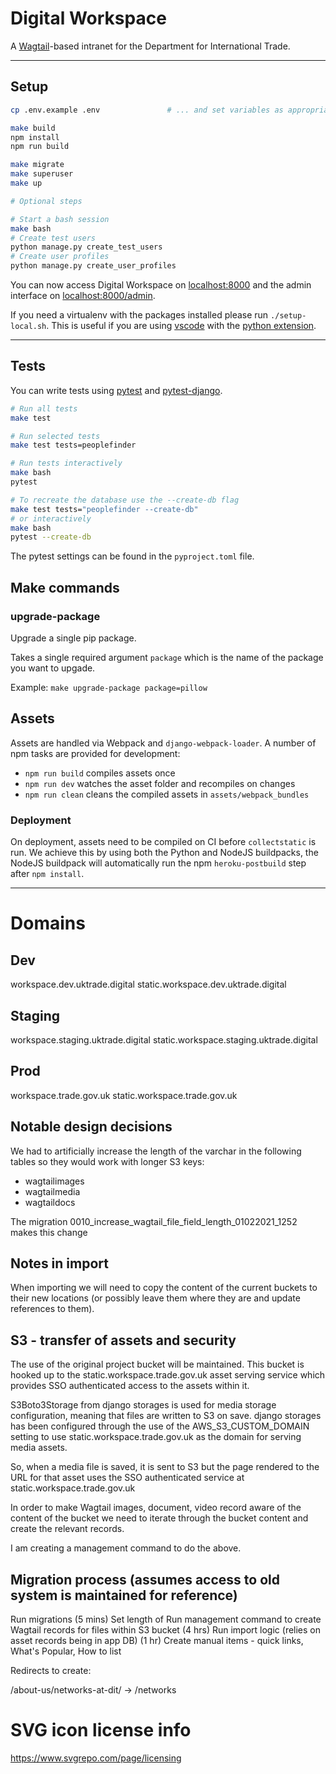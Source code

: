 # Digital Workspace

A [Wagtail]-based intranet for the Department for International Trade.

---

## Setup

```bash
cp .env.example .env               # ... and set variables as appropriate

make build
npm install
npm run build

make migrate
make superuser
make up

# Optional steps

# Start a bash session
make bash
# Create test users
python manage.py create_test_users
# Create user profiles
python manage.py create_user_profiles
```

You can now access Digital Workspace on [localhost:8000](http://localhost:8000>)
and the admin interface on [localhost:8000/admin](http://localhost:8000/admin).

If you need a virtualenv with the packages installed please run `./setup-local.sh`.
This is useful if you are using [vscode](https://code.visualstudio.com/) with the
[python extension](https://marketplace.visualstudio.com/items?itemName=ms-python.python).

---

## Tests

You can write tests using [pytest](https://docs.pytest.org/en/stable/) and [pytest-django](https://pytest-django.readthedocs.io/en/latest/).

```bash
# Run all tests
make test

# Run selected tests
make test tests=peoplefinder

# Run tests interactively
make bash
pytest

# To recreate the database use the --create-db flag
make test tests="peoplefinder --create-db"
# or interactively
make bash
pytest --create-db
```

The pytest settings can be found in the `pyproject.toml` file.

## Make commands

### upgrade-package

Upgrade a single pip package.

Takes a single required argument `package` which is the name of the package you
want to upgade.

Example: `make upgrade-package package=pillow`

## Assets

Assets are handled via Webpack and `django-webpack-loader`. A number of npm
tasks are provided for development:

- `npm run build` compiles assets once
- `npm run dev` watches the asset folder and recompiles on changes
- `npm run clean` cleans the compiled assets in `assets/webpack_bundles`

### Deployment

On deployment, assets need to be compiled on CI before `collectstatic` is run.
We achieve this by using both the Python and NodeJS buildpacks, the NodeJS
buildpack will automatically run the npm `heroku-postbuild` step after
`npm install`.

---

# Domains

## Dev
workspace.dev.uktrade.digital
static.workspace.dev.uktrade.digital

## Staging
workspace.staging.uktrade.digital
static.workspace.staging.uktrade.digital

## Prod
workspace.trade.gov.uk
static.workspace.trade.gov.uk

[Wagtail]: https://www.wagtail.io

## Notable design decisions
We had to artificially increase the length of the varchar in the following tables so they would work with longer S3 keys:

 * wagtailimages
 * wagtailmedia
 * wagtaildocs

The migration 0010_increase_wagtail_file_field_length_01022021_1252 makes this change

## Notes in import
When importing we will need to copy the content of the current buckets to their new locations (or possibly leave them where they are and update references to them).


## S3 - transfer of assets and security
The use of the original project bucket will be maintained. This bucket is
hooked up to the static.workspace.trade.gov.uk asset serving service which
provides SSO authenticated access to the assets within it.

S3Boto3Storage from django storages is used for media storage configuration,
meaning that files are written to S3 on save. django storages has been configured
through the use of the AWS_S3_CUSTOM_DOMAIN setting to use static.workspace.trade.gov.uk
as the domain for serving media assets.

So, when a media file is saved, it is sent to S3 but the page rendered to the URL
for that asset uses the SSO authenticated service at static.workspace.trade.gov.uk

In order to make Wagtail images, document, video record aware of the content of
the bucket we need to iterate through the bucket content and create the relevant records.

I am creating a management command to do the above.

## Migration process (assumes access to old system is maintained for reference)
Run migrations (5 mins)
Set length of 
Run management command to create Wagtail records for files within S3 bucket (4 hrs)
Run import logic (relies on asset records being in app DB) (1 hr)
Create manual items - quick links, What's Popular, How to list

Redirects to create:

/about-us/networks-at-dit/ -> /networks

# SVG icon license info
https://www.svgrepo.com/page/licensing